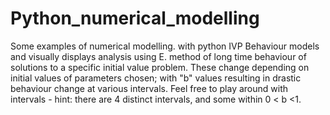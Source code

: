 # Python_numerical_modelling
Some examples of numerical modelling. with python
IVP Behaviour models and visually displays analysis using E. method of long time behaviour of solutions to a specific initial value problem.
These change depending on initial values of parameters chosen; with "b" values resulting in drastic behaviour change at various intervals.
Feel free to play around with intervals - hint: there are 4 distinct intervals, and some within 0 < b <1. 
